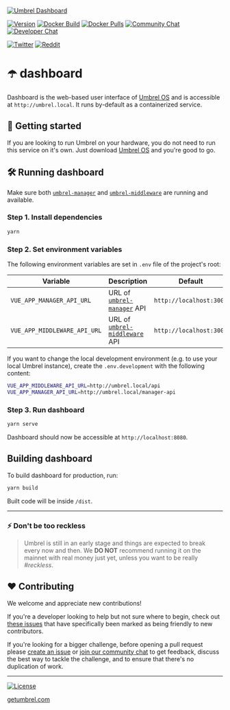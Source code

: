 [![Umbrel Dashboard](http://static.getumbrel.com.s3-website-us-east-1.amazonaws.com/github/github-banner-umbrel-dashboard.svg)](https://github.com/getumbrel/umbrel-dashboard)

[![Version](https://img.shields.io/github/v/release/getumbrel/umbrel-dashboard?color=%235351FB&label=version)](https://github.com/getumbrel/umbrel-dashboard/releases)
[![Docker Build](https://img.shields.io/github/workflow/status/getumbrel/umbrel-dashboard/Docker%20build%20on%20push?color=%235351FB)](https://github.com/getumbrel/umbrel-dashboard/actions?query=workflow%3A"Docker+build+on+push")
[![Docker Pulls](https://img.shields.io/docker/pulls/getumbrel/dashboard?color=%235351FB)](https://hub.docker.com/repository/registry-1.docker.io/getumbrel/dashboard/tags?page=1)
[![Community Chat](https://img.shields.io/badge/community%20chat-telegram-%235351FB)](https://t.me/getumbrel)
[![Developer Chat](https://img.shields.io/badge/dev%20chat-keybase-%235351FB)](https://keybase.io/team/getumbrel)

[![Twitter](https://img.shields.io/twitter/follow/getumbrel?style=social)](https://twitter.com/getumbrel)
[![Reddit](https://img.shields.io/reddit/subreddit-subscribers/getumbrel?label=Subscribe%20%2Fr%2Fgetumbrel&style=social)](https://reddit.com/r/getumbrel)


# ☂️ dashboard

Dashboard is the web-based user interface of [Umbrel OS](https://github.com/getumbrel/umbrel-os) and is accessible at `http://umbrel.local`. It runs by-default as a containerized service.

## 🚀 Getting started

If you are looking to run Umbrel on your hardware, you do not need to run this service on it's own. Just download [Umbrel OS](https://github.com/getumbrel/umbrel-os/releases) and you're good to go.

## 🛠 Running dashboard

Make sure both [`umbrel-manager`](https://github.com/getumbrel/umbrel-manager) and [`umbrel-middleware`](https://github.com/getumbrel/umbrel-middleware) are running and available.

### Step 1. Install dependencies
```sh
yarn
```

### Step 2. Set environment variables
The following environment variables are set in `.env` file of the project's root:

| Variable | Description | Default |
| ------------- | ------------- | ------------- |
| `VUE_APP_MANAGER_API_URL` | URL of [`umbrel-manager`](https://github.com/getumbrel/umbrel-manager) API | `http://localhost:3006` |
| `VUE_APP_MIDDLEWARE_API_URL` | URL of [`umbrel-middleware`](https://github.com/getumbrel/umbrel-middleware) API | `http://localhost:3005` |

If you want to change the local development environment (e.g. to use your local Umbrel instance), create the `.env.development` with the following content:

```sh
VUE_APP_MIDDLEWARE_API_URL=http://umbrel.local/api
VUE_APP_MANAGER_API_URL=http://umbrel.local/manager-api
```

### Step 3. Run dashboard
```sh
yarn serve
```

Dashboard should now be accessible at `http://localhost:8080`.

## Building dashboard
To build dashboard for production, run:
```sh
yarn build
```
Built code will be inside `/dist`.

---

### ⚡️ Don't be too reckless

> Umbrel is still in an early stage and things are expected to break every now and then. We **DO NOT** recommend running it on the mainnet with real money just yet, unless you want to be really *#reckless*.

## ❤️ Contributing

We welcome and appreciate new contributions!

If you're a developer looking to help but not sure where to begin, check out [these issues](https://github.com/getumbrel/umbrel-dashboard/issues?q=is%3Aissue+is%3Aopen+label%3A%22good+first+issue%22) that have specifically been marked as being friendly to new contributors.

If you're looking for a bigger challenge, before opening a pull request please [create an issue](https://github.com/getumbrel/umbrel-dashboard/issues/new/choose) or [join our community chat](https://t.me/getumbrel) to get feedback, discuss the best way to tackle the challenge, and to ensure that there's no duplication of work.

---

[![License](https://img.shields.io/badge/license-CC%20BY--NC--ND%204.0-%235351FB)](https://github.com/getumbrel/umbrel-dashboard/blob/master/LICENSE.md)

[getumbrel.com](https://getumbrel.com)
